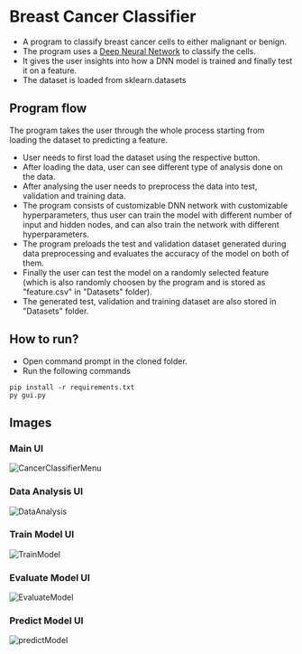 # Breast Cancer Classifier
* A program to classify breast cancer cells to either malignant or benign. <br />
* The program uses a [Deep Neural Network](https://en.wikipedia.org/wiki/Deep_learning) to classify the cells. <br />
* It gives the user insights into how a DNN model is trained and finally test it on a feature. <br />
* The dataset is loaded from sklearn.datasets

## Program flow
The program takes the user through the whole process starting from loading the dataset to predicting a feature.
* User needs to first load the dataset using the respective button.
* After loading the data, user can see different type of analysis done on the data.
* After analysing the user needs to preprocess the data into test, validation and training data.
* The program consists of customizable DNN network with customizable hyperparameters, thus user can train the model with different number of input and hidden nodes, and can
also train the network with different hyperparameters.
* The program preloads the test and validation dataset generated during data preprocessing and evaluates the accuracy of the model on both of them.
* Finally the user can test the model on a randomly selected feature (which is also randomly choosen by the program and is stored as "feature.csv" in "Datasets" folder).
* The generated test, validation and training dataset are also stored in "Datasets" folder.

## How to run?
* Open command prompt in the cloned folder.
* Run the following commands
``` 
pip install -r requirements.txt
py gui.py
```

## Images
### Main UI
![CancerClassifierMenu](https://user-images.githubusercontent.com/55596801/142252628-5114b61e-4206-41e5-81b1-32d3e723c807.png)
### Data Analysis UI
![DataAnalysis](https://user-images.githubusercontent.com/55596801/142252647-b995f8f9-a0a7-4cfd-bb16-6d8e3be49514.png)
### Train Model UI
![TrainModel](https://user-images.githubusercontent.com/55596801/142252665-d061f2ee-244d-4e39-aa22-94892b34e7a2.png)
### Evaluate Model UI
![EvaluateModel](https://user-images.githubusercontent.com/55596801/142253346-c737e715-6a5a-4877-9d89-b8482ad99ab8.png)
### Predict Model UI
![predictModel](https://user-images.githubusercontent.com/55596801/142252692-33bf800c-e5cb-4767-8070-cbdb4dbd7fe6.png)
